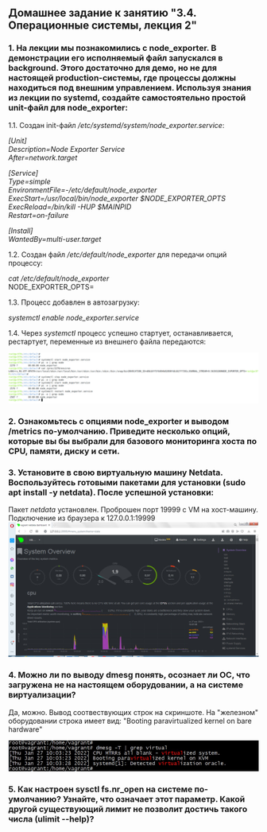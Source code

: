 ## Домашнее задание к занятию "3.4. Операционные системы, лекция 2"  

### 1. На лекции мы познакомились с node_exporter. В демонстрации его исполняемый файл запускался в background. Этого достаточно для демо, но не для настоящей production-системы, где процессы должны находиться под внешним управлением. Используя знания из лекции по systemd, создайте самостоятельно простой unit-файл для node_exporter:  


1.1. Создан init-файл *_/etc/systemd/system/node_exporter.service_*:  

*_[Unit]_*  
*_Description=Node Exporter Service_*  
*_After=network.target_*  

*_[Service]_*  
*_Type=simple_*  
*_EnvironmentFile=-/etc/default/node_exporter_*  
*_ExecStart=/usr/local/bin/node_exporter $NODE_EXPORTER_OPTS_*  
*_ExecReload=/bin/kill -HUP $MAINPID_*  
*_Restart=on-failure_*  

*_[Install]_*  
*_WantedBy=multi-user.target_*  


1.2. Создан файл *_/etc/default/node_exporter_*  для передачи опций процессу:  

*_cat /etc/default/node_exporter_*  
NODE_EXPORTER_OPTS=  


1.3. Процесс добавлен в автозагрузку:  

*_systemctl enable node_exporter.service_*

1.4. Через *_systemctl_* процесс успешно стартует, останавливается, рестартует, переменные из внешнего файла передаются:  

![node_exporter](node_exporter.png)


### 2. Ознакомьтесь с опциями node_exporter и выводом /metrics по-умолчанию. Приведите несколько опций, которые вы бы выбрали для базового мониторинга хоста по CPU, памяти, диску и сети.  


### 3. Установите в свою виртуальную машину Netdata. Воспользуйтесь готовыми пакетами для установки (sudo apt install -y netdata). После успешной установки:  

Пакет *_netdata_* установлен. Проброшен порт 19999 с VM на хост-машину.  
Подключение из браузера к 127.0.0.1:19999  
![netdata](netdata.jpg)


### 4. Можно ли по выводу dmesg понять, осознает ли ОС, что загружена не на настоящем оборудовании, а на системе виртуализации?  

Да, можно. Вывод соотвествующих строк на скриншоте. На "железном" оборудовании строка имеет вид: "Booting paravirtualized kernel on bare hardware"  
  
![virtualized](virtualized.jpg)  


### 5. Как настроен sysctl fs.nr_open на системе по-умолчанию? Узнайте, что означает этот параметр. Какой другой существующий лимит не позволит достичь такого числа (ulimit --help)?  
  

